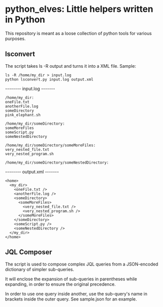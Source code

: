# python_elves: Little helpers written in Python

This repository is meant as a loose collection of python tools for various purposes.

## lsconvert
The script takes ls -R output and turns it into a XML file. 
Sample:

    ls -R /home/my_dir > input.log
    python lsconvert.py input.log output.xml

-------- input.log -------

    /home/my_dir:
    oneFile.txt
    anotherFile.log
    someDirectory
    pink_elephant.sh
    
    /home/my_dir/someDirectory:
    someMoreFiles
    someScript.py
    someNestedDirectory
    
    /home/my_dir/someDirectory/someMoreFiles:
    very_nested_file.txt
    very_nested_program.sh
    
    /home/my_dir/someDirectory/someNestedDirectory:

-------- output.xml -------

    <home>
      <my_dir>
        <oneFile.txt />
        <anotherFile.log />
        <someDirectory>
          <someMoreFiles>
            <very_nested_file.txt />
            <very_nested_program.sh />
          </someMoreFiles>
        </someDirectory>
        <someScript.py />
        <someNestedDirectory />
      </my_dir>
    </home>

## JQL Composer
The script is used to compose complex JQL queries from a JSON-encoded dictionary of simpler sub-queries.

It will enclose the expansion of sub-queries in parentheses while expanding, in order to ensure the original precedence.

In order to use one query inside another, use the sub-query's name in brackets inside the outer query. See sample.json for an example.
